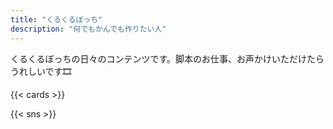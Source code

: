 ```yaml
---
title: "くるくるぼっち"
description: "何でもかんでも作りたい人"
---
```


くるくるぼっちの日々のコンテンツです。脚本のお仕事、お声かけいただけたらうれしいです🎞️

{{< cards >}}

{{< sns >}}